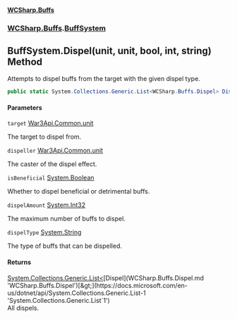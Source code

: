 #### [WCSharp.Buffs](README.md 'README')
### [WCSharp.Buffs](WCSharp.Buffs.md 'WCSharp.Buffs').[BuffSystem](WCSharp.Buffs.BuffSystem.md 'WCSharp.Buffs.BuffSystem')

## BuffSystem.Dispel(unit, unit, bool, int, string) Method

Attempts to dispel buffs from the target with the given dispel type.

```csharp
public static System.Collections.Generic.List<WCSharp.Buffs.Dispel> Dispel(War3Api.Common.unit target, War3Api.Common.unit dispeller, bool isBeneficial, int dispelAmount, string dispelType);
```
#### Parameters

<a name='WCSharp.Buffs.BuffSystem.Dispel(War3Api.Common.unit,War3Api.Common.unit,bool,int,string).target'></a>

`target` [War3Api.Common.unit](https://docs.microsoft.com/en-us/dotnet/api/War3Api.Common.unit 'War3Api.Common.unit')

The target to dispel from.

<a name='WCSharp.Buffs.BuffSystem.Dispel(War3Api.Common.unit,War3Api.Common.unit,bool,int,string).dispeller'></a>

`dispeller` [War3Api.Common.unit](https://docs.microsoft.com/en-us/dotnet/api/War3Api.Common.unit 'War3Api.Common.unit')

The caster of the dispel effect.

<a name='WCSharp.Buffs.BuffSystem.Dispel(War3Api.Common.unit,War3Api.Common.unit,bool,int,string).isBeneficial'></a>

`isBeneficial` [System.Boolean](https://docs.microsoft.com/en-us/dotnet/api/System.Boolean 'System.Boolean')

Whether to dispel beneficial or detrimental buffs.

<a name='WCSharp.Buffs.BuffSystem.Dispel(War3Api.Common.unit,War3Api.Common.unit,bool,int,string).dispelAmount'></a>

`dispelAmount` [System.Int32](https://docs.microsoft.com/en-us/dotnet/api/System.Int32 'System.Int32')

The maximum number of buffs to dispel.

<a name='WCSharp.Buffs.BuffSystem.Dispel(War3Api.Common.unit,War3Api.Common.unit,bool,int,string).dispelType'></a>

`dispelType` [System.String](https://docs.microsoft.com/en-us/dotnet/api/System.String 'System.String')

The type of buffs that can be dispelled.

#### Returns
[System.Collections.Generic.List&lt;](https://docs.microsoft.com/en-us/dotnet/api/System.Collections.Generic.List-1 'System.Collections.Generic.List`1')[Dispel](WCSharp.Buffs.Dispel.md 'WCSharp.Buffs.Dispel')[&gt;](https://docs.microsoft.com/en-us/dotnet/api/System.Collections.Generic.List-1 'System.Collections.Generic.List`1')  
All dispels.